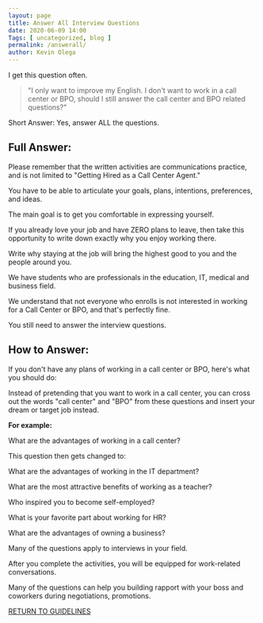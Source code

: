 ```yaml
--- 
layout: page 
title: Answer All Interview Questions
date: 2020-06-09 14:00
Tags: [ uncategorized, blog ]
permalink: /answerall/ 
author: Kevin Olega 
--- 
```

I get this question often.

> "I only want to improve my English. I don't want to work in a call center or BPO, should I still answer the call center and BPO related questions?"

Short Answer: Yes, answer ALL the questions.

## Full Answer:

Please remember that the written activities are communications practice, and is not limited to "Getting Hired as a Call Center Agent."

You have to be able to articulate your goals, plans, intentions, preferences, and ideas.

The main goal is to get you comfortable in expressing yourself.

If you already love your job and have ZERO plans to leave, then take this opportunity to write down exactly why you enjoy working there.

Write why staying at the job will bring the highest good to you and the people around you.

We have students who are professionals in the education, IT, medical and business field.

We understand that not everyone who enrolls is not interested in working for a Call Center or BPO, and that's perfectly fine.

You still need to answer the interview questions.

## How to Answer:

If you don't have any plans of working in a call center or BPO, here's what you should do:

Instead of pretending that you want to work in a call center, you can cross out the words "call center" and "BPO" from these questions and insert your dream or target job instead.

**For example:**

What are the advantages of working in a call center?

This question then gets changed to:

What are the advantages of working in the IT department?

What are the most attractive benefits of working as a teacher?

Who inspired you to become self-employed?

What is your favorite part about working for HR?

What are the advantages of owning a business?

Many of the questions apply to interviews in your field.

After you complete the activities, you will be equipped for work-related conversations.

Many of the questions can help you building rapport with your boss and coworkers during negotiations, promotions.


<a href="https://callcentertrainingtips.com/6wlguide/" class="button focus">RETURN TO GUIDELINES</a>
